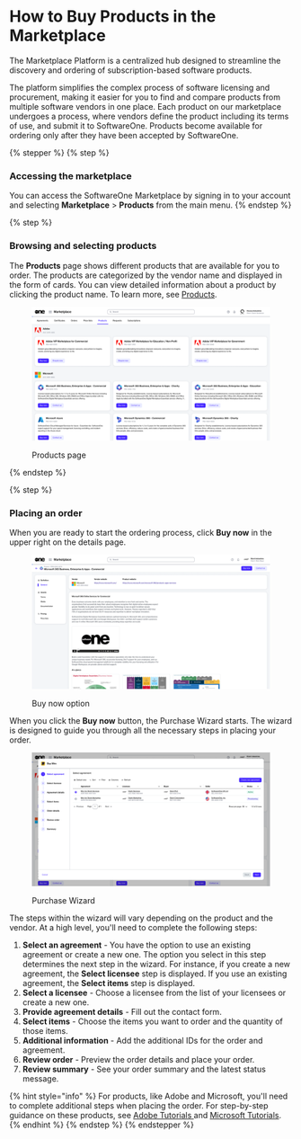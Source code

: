 # How to Buy Products in the Marketplace

The Marketplace Platform is a centralized hub designed to streamline the discovery and ordering of subscription-based software products.&#x20;

The platform simplifies the complex process of software licensing and procurement, making it easier for you to find and compare products from multiple software vendors in one place. Each product on our marketplace undergoes a process, where vendors define the product including its terms of use, and submit it to SoftwareOne. Products become available for ordering only after they have been accepted by SoftwareOne.

{% stepper %}
{% step %}
### Accessing the marketplace

You can access the SoftwareOne Marketplace by signing in to your account and selecting **Marketplace** > **Products** from the main menu.
{% endstep %}

{% step %}
### Browsing and selecting products

The **Products** page shows different products that are available for you to order. The products are categorized by the vendor name and displayed in the form of cards. You can view detailed information about a product by clicking the product name. To learn more, see [Products](../../../modules-and-features/marketplace/products.md).

<figure><img src="../../../.gitbook/assets/image (995).png" alt=""><figcaption><p>Products page</p></figcaption></figure>
{% endstep %}

{% step %}
### Placing an order

When you are ready to start the ordering process, click **Buy now** in the upper right on the details page.

<figure><img src="../../../.gitbook/assets/contact_us_details_page.png" alt=""><figcaption><p>Buy now option</p></figcaption></figure>

When you click the **Buy now** button, the Purchase Wizard starts. The wizard is designed to guide you through all the necessary steps in placing your order.

<figure><img src="../../../.gitbook/assets/image (1017).png" alt=""><figcaption><p>Purchase Wizard</p></figcaption></figure>

The steps within the wizard will vary depending on the product and the vendor. At a high level, you'll need to complete the following steps:

1. **Select an agreement** - You have the option to use an existing agreement or create a new one. The option you select in this step determines the next step in the wizard. For instance, if you create a new agreement, the **Select licensee** step is displayed. If you use an existing agreement, the **Select items** step is displayed.
2. **Select a licensee** - Choose a licensee from the list of your licensees or create a new one.
3. **Provide agreement details** - Fill out the contact form.
4. **Select items** - Choose the items you want to order and the quantity of those items.
5. **Additional information**  - Add the additional IDs for the order and agreement.&#x20;
6. **Review order** - Preview the order details and place your order.
7. **Review summary** - See your order summary and the latest status message.

{% hint style="info" %}
For products, like Adobe and Microsoft, you'll need to complete additional steps when placing the order. For step-by-step guidance on these products, see [Adobe Tutorials ](../../../extensions/adobe-vip-marketplace/tutorials-and-videos/)and [Microsoft Tutorials](../../../extensions/microsoft-cloud-solution-provider/tutorials-and-videos/).
{% endhint %}
{% endstep %}
{% endstepper %}
